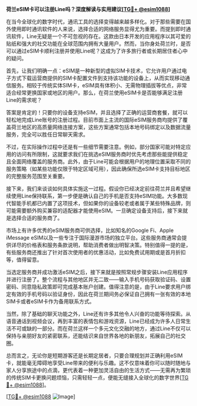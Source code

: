 **荷兰eSIM卡可以注册Line吗？深度解读与实用建议[[TG💪+ @esim1088](https://t.me/s/esim1088)]**

在当今全球化的数字时代，通讯工具的选择变得越来越多样化。对于那些需要在国外使用即时通讯软件的人来说，选择合适的网络服务显得尤为重要。而提到即时通讯软件，Line无疑是一个不可忽视的存在。这款由日本开发的应用程序以其可爱的贴纸和强大的社交功能在全球范围内拥有大量用户。然而，当你身处荷兰时，是否可以通过eSIM卡顺利注册并使用Line呢？这成为了许多旅行者或长期居住者心中的疑问。

首先，让我们明确一点：eSIM是一种新型的虚拟SIM卡技术，它允许用户通过电子方式下载运营商提供的SIM卡配置文件到支持该功能的设备上，从而实现移动通信服务。相较于传统实体SIM卡，eSIM具有体积小、无需物理插拔等优点，非常适合经常更换国家或地区的用户。那么，在荷兰使用eSIM卡是否能够满足注册Line的需求呢？

答案是肯定的！只要你的设备支持eSIM，并且选择了正确的运营商套餐，就可以轻松地完成Line账号的注册过程。目前市面上主流的国际eSIM服务商均提供了覆盖荷兰地区的高质量网络连接方案，这些方案通常包括本地号码绑定以及数据流量服务，完全可以胜任日常聊天需求。

不过，在实际操作过程中还是有一些细节需要注意。例如，部分国家可能对特定应用的访问有所限制，这就要求我们在挑选eSIM服务商时优先考虑那些能提供稳定且全面网络覆盖的服务商。此外，由于Line可能会根据用户的地理位置采取不同的服务策略（如某些功能仅限于特定区域可用），因此确保所选eSIM卡支持目标地区的完整服务范围至关重要。

接下来，我们来谈谈如何具体实施这一过程。假设你已经决定前往荷兰并且希望继续使用Line保持联系，第一步便是确认自己的手机是否支持eSIM功能。大多数现代智能手机都已内置了这项技术，但如果你的设备较老或者属于某些特殊品牌，则可能需要额外购买兼容的适配器才能使用eSIM。一旦确定设备支持后，接下来就是选择合适的服务商了。

市场上有许多优秀的eSIM服务商可供选择，比如知名的Google Fi、Apple iMessage eSIM以及一些专注于国际漫游市场的独立平台。这些服务商通常会提供详尽的价格表和服务条款说明，帮助消费者做出明智决策。特别值得一提的是，有些服务商还推出了针对首次使用者的优惠活动，比如免费试用期或是首月折扣等，值得留意。

当选定服务商并成功激活eSIM之后，接下来就是按照常规步骤安装Line应用程序并进行注册了。整个流程与其他地区并无二致——输入手机号码获取验证码、设置密码、同意隐私政策即可完成基本账户创建。值得注意的是，由于Line要求用户绑定有效的手机号码以验证身份，因此在荷兰期间务必保证自己拥有一张有效的本地SIM卡或者eSIM卡作为备用联系方式。

当然，除了基础的聊天功能之外，Line还有许多其他令人兴奋的功能等待探索。从语音通话到视频会议，再到丰富的表情包和游戏资源，Line已经成为许多人日常生活不可或缺的一部分。而在荷兰这样一个多元文化交融的地方，通过Line不仅可以保持与亲朋好友的紧密联系，还能结识来自世界各地的新朋友，拓展自己的社交圈。

总而言之，无论你是短期游客还是长期定居者，只要合理规划并正确利用eSIM卡，就能毫无障碍地享受Line带来的便利与乐趣。这不仅意味着你可以随时随地与家人分享旅途中的点滴，更代表着一种更加灵活自由的生活方式——无需再为繁琐的传统SIM卡更换问题烦恼，只需轻轻一点，便能无缝接入全球化的数字世界[[TG💪+ @esim1088](https://t.me/s/esim1088)]。

[[TG💪+ @esim1088](https://t.me/s/esim1088) ![Image](https://i.postimg.cc/4NQfJmqS/Snipaste-2025-05-13-00-14-12.png)]